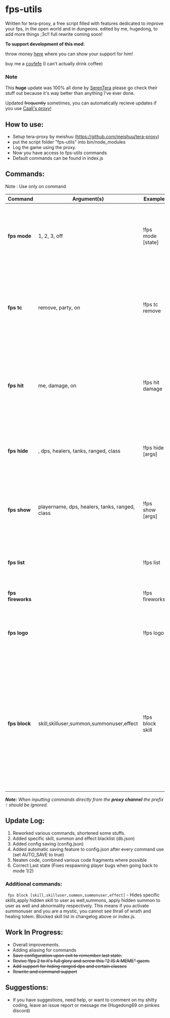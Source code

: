 # fps-utils

  Written for tera-proxy, a free script filled with features dedicated to improve your fps, in the open world and in dungeons.
  edited by me, hugedong, to add more things ;3c!!
  full rewrite coming soon!

  **To support development of this mod**:
  
  throw money [here](https://www.patreon.com/saegusa) where you can show your support for him!
  
  buy me a [covfefe](https://ko-fi.com/hugedong) (I can't actually drink coffee)

### Note
This **huge** update was 100% all done by [SerenTera](https://github.com/SerenTera) please go check their stuff out because it's way better than anything I've ever done.

Updated ~~frequently~~ sometimes, you can automatically recieve updates if you use [Caali's proxy!](https://discord.gg/maqBmJV)

## How to use:
* Setup tera-proxy by meishuu (https://github.com/meishuu/tera-proxy)
* put the script folder "fps-utils" into bin/node_modules
* Log the game using the proxy.
* Now you have access to fps-utils commands
* Default commands can be found in index.js

## Commands:
Note : Use only on command

Command | Argument(s) | Example | Description
---|---|---|---
**fps mode** | 1, 2, 3, off | !fps mode [state] | Sets the current fps-utils oprtimization state. 0 disables, 1 hides particles, 2 hides skill animations, 3 hides all players. Also turns fps hit on.
**fps tc** | remove, party, on | !fps tc remove | Hides traverse cut spam, by default this is turned on. *Remove* stops the buff from being refreshed except for when it ends, *party*" turns the effect off/on on other players.
**fps hit** | me, damage, on | !fps hit damage | Enables/Disables hiding of hit effects for the player. *Damage* toggles damage numbers off. *Me* turns hit effects off for the player (disables damage numbers also unfortunately).
**fps hide** | <playername>, dps, healers, tanks, ranged, class | !fps hide [args] |hides dps, healers, tanks ranged any username or a class name , class names can be found in config.js.
**fps show** | playername, dps, healers, tanks, ranged, class| !fps show [args] | Again takes *healers*, *tanks*, *any username* or *class* as a sub argument, tries to show all hidden characters of said specifics on the screen.
**fps list** |  | !fps list |  Prints a list of characters currently hidden by *hide* command to chat.
**fps fireworks** |  | !fps fireworks | Enables/Disables hiding of firework entities in open world.
**fps logo** |  | !fps logo | Enables/Disables hiding of guild logos, will require players to be reloaded (enter/exit the area)
**fps block**|skill,skilluser,summon,summonuser,effect| !fps block skill| Toggle to hide specific skills,apply hidden skill to user as well, summons, apply hidden summon to user as well and abnormality respectively. This means if you activate summonuser and you are a mystic, you cannot see thrall of wrath and healing totem. Blocked skill list in changelog above or index.js


***Note:*** *When inputting commands directly from the **proxy channel**  the prefix `!` should be ignored.*

## Update Log:
1. Reworked various commands, shortened some stuffs.
2. Added specific skill, summon and effect blacklist (db.json)
3. Added config saving (config.json)
4. Added automatic saving feature to config.json after every command use (set AUTO_SAVE to true)
5. Neaten code, combined various code fragments where possible
6. Correct Last state (Fixes respawning player bugs when going back to mode 1/2)
### Additional commands:
` fps block [skill,skilluser,summon,summonuser,effect]` - Hides specific skills,apply hidden skill to user as well,summons, apply hidden summon to user as well and abnormality respectively. This means if you activate summonuser and you are a mystic, you cannot see thrall of wrath and healing totem. Blocked skill list in changelog above or index.js.

## Work In Progress:
* Overall improvements.
* Adding aliasing for commands
* ~~Save configuration upon exit to remember last state.~~
* ~~Revive !fps 2 to it's full glory and screw this "2 IS A MEME" gaem.~~
* ~~Add support for hiding ranged dps and certain classes~~
* ~~Rewrite and command support~~

## Suggestions:
* If you have suggestions, need help, or want to comment on my shitty coding, leave an issue report or message me (Hugedong69 on pinkies discord)

